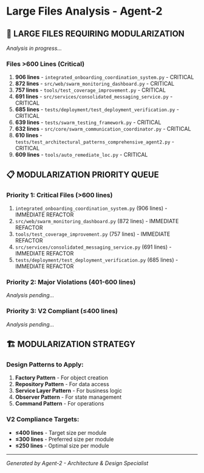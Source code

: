 # Large Files Analysis - Agent-2

## 🎯 **LARGE FILES REQUIRING MODULARIZATION**

*Analysis in progress...*

### **Files >600 Lines (Critical)**
1. **906 lines** - `integrated_onboarding_coordination_system.py` - CRITICAL
2. **872 lines** - `src/web/swarm_monitoring_dashboard.py` - CRITICAL  
3. **757 lines** - `tools/test_coverage_improvement.py` - CRITICAL
4. **691 lines** - `src/services/consolidated_messaging_service.py` - CRITICAL
5. **685 lines** - `tests/deployment/test_deployment_verification.py` - CRITICAL
6. **639 lines** - `tests/swarm_testing_framework.py` - CRITICAL
7. **632 lines** - `src/core/swarm_communication_coordinator.py` - CRITICAL
8. **610 lines** - `tests/test_architectural_patterns_comprehensive_agent2.py` - CRITICAL
9. **609 lines** - `tools/auto_remediate_loc.py` - CRITICAL

## 📋 **MODULARIZATION PRIORITY QUEUE**

### **Priority 1: Critical Files (>600 lines)**
1. `integrated_onboarding_coordination_system.py` (906 lines) - IMMEDIATE REFACTOR
2. `src/web/swarm_monitoring_dashboard.py` (872 lines) - IMMEDIATE REFACTOR
3. `tools/test_coverage_improvement.py` (757 lines) - IMMEDIATE REFACTOR
4. `src/services/consolidated_messaging_service.py` (691 lines) - IMMEDIATE REFACTOR
5. `tests/deployment/test_deployment_verification.py` (685 lines) - IMMEDIATE REFACTOR

### **Priority 2: Major Violations (401-600 lines)**
*Analysis pending...*

### **Priority 3: V2 Compliant (≤400 lines)**
*Analysis pending...*

## 🏗️ **MODULARIZATION STRATEGY**

### **Design Patterns to Apply:**
1. **Factory Pattern** - For object creation
2. **Repository Pattern** - For data access
3. **Service Layer Pattern** - For business logic
4. **Observer Pattern** - For state management
5. **Command Pattern** - For operations

### **V2 Compliance Targets:**
- **≤400 lines** - Target size per module
- **≤300 lines** - Preferred size per module
- **≤250 lines** - Optimal size per module

---
*Generated by Agent-2 - Architecture & Design Specialist*